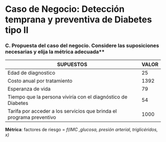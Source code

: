 # Caso de Negocio: Detección temprana y preventiva de Diabetes tipo II

### C. Propuesta del caso del negocio. Considere las suposiciones necesarias y elija la métrica adecuada**

| SUPUESTOS | VALOR |
| ----------- | ----------- |
| Edad de diagnostico | 25 | 
| Costo anual por tratamiento | 1392 | 
| Esperanza de vida | 79 | 
| Tiempo que la persona viviría con el diagnóstico de Diabetes | 54 | 
| Tarifa por acceder a los servicios que brinda el programa preventivo | 1000 | 

**Métrica**: factores de riesgo = *f(IMC ,glucosa, presión arterial, triglicéridos, x)*
        
